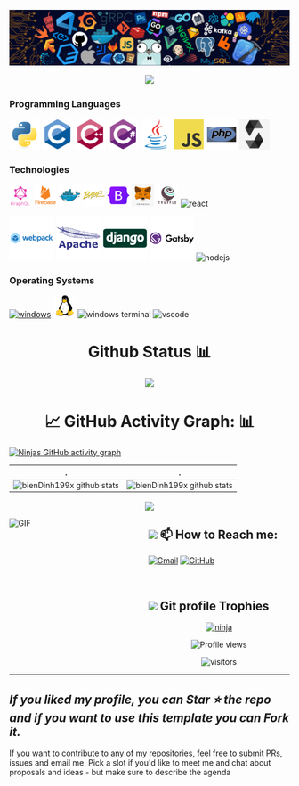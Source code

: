 ![](./src/header_.png)
<p align="center">
  <a href="https://github.com/bienDinh199x"><img src="https://readme-typing-svg.herokuapp.com?font=Shadows+Into+Light&size=45&duration=6000&center=true&vCenter=true&width=650&height=120&lines=Hi+there+%F0%9F%91%8B+%2C+I'm+Bee;Welcome+to+my+Github+profile;Full+Stack+Developer;4%2B+years+of+coding+exp;Always+learning+new+stuffs+%F0%9F%92%8E"></a>
</p>


<h3 align="left">Programming Languages</h3>
<p align="left"> 
  <img src="https://github.com/devicons/devicon/blob/master/icons/python/python-original.svg" alt="python" width="55" height="55"/></a>
  <img src="https://github.com/devicons/devicon/blob/master/icons/c/c-original.svg" alt="c" width="55" height="55"/></a>
   <img src="https://raw.githubusercontent.com/devicons/devicon/master/icons/cplusplus/cplusplus-original.svg" alt="c" width="55" height="55"/></a>
   <img src="https://raw.githubusercontent.com/devicons/devicon/master/icons/csharp/csharp-original.svg" alt="c" width="55" height="55"/></a>
  <img src="https://github.com/devicons/devicon/blob/master/icons/java/java-original.svg" alt="java" width="55" height="55"/></a>
  <img src="https://github.com/devicons/devicon/blob/master/icons/javascript/javascript-original.svg" alt="javascript" width="55" height="55"/></a>
  <img src="https://raw.githubusercontent.com/devicons/devicon/master/icons/php/php-original.svg" alt="javascript" width="55" height="55"/></a>
  <img src="https://github.com/kroim/profile/blob/master/icons/icon_solidity.png?raw=true" alt="solidity" width="55" height="55"/></a>

  



<h3 align="left">Technologies</h3>
<p align="left"> 
  <img src="https://raw.githubusercontent.com/devicons/devicon/master/icons/graphql/graphql-plain-wordmark.svg" alt="javascript" width="40" height="40"/></a> 
  <img src="https://raw.githubusercontent.com/devicons/devicon/master/icons/firebase/firebase-plain-wordmark.svg" alt="javascript" width="40" height="40"/></a> 
  <img src="https://github.com/devicons/devicon/blob/master/icons/docker/docker-original.svg" alt="javascript" width="40" height="40"/></a> 
  <img src="https://raw.githubusercontent.com/devicons/devicon/master/icons/babel/babel-original.svg" alt="javascript" width="40" height="40"/></a> 
  <img src="https://raw.githubusercontent.com/devicons/devicon/master/icons/bootstrap/bootstrap-original.svg" alt="javascript" width="40" height="40"/></a> 
   <img src="https://raw.githubusercontent.com/kroim/profile/master/icons/icon_metamask.png" alt="metamask" width="40" height="40"/></a>
  <img src="https://raw.githubusercontent.com/kroim/profile/master/icons/icon_truffle.png" alt="truffle" width="40" height="40"/></a>
<img src="https://camo.githubusercontent.com/c2568ca449a0dd817656010512e345341036abb8f462ad74c5d7aea675094003/68747470733a2f2f63646e2e69636f6e73636f75742e636f6d2f69636f6e2f667265652f706e672d3132382f72656163742d313137353130392e706e67" alt="react" width="40" height="40"/></a>
  
  <br>
  

  <img src="https://raw.githubusercontent.com/devicons/devicon/master/icons/webpack/webpack-original-wordmark.svg" alt="webpack" width="80" height="80"/></a>
  <img src="https://raw.githubusercontent.com/devicons/devicon/master/icons/apache/apache-line-wordmark.svg" alt="apache" width="80" height="80"/></a>
  <img src="https://raw.githubusercontent.com/devicons/devicon/master/icons/django/django-original.svg" alt="django" width="80" height="80"/></a>
  <img src="https://raw.githubusercontent.com/devicons/devicon/master/icons/gatsby/gatsby-original-wordmark.svg" alt="gatsby" width="80" height="80"/></a>
  <img src="https://camo.githubusercontent.com/9cf413f1f5525a3b36c6d8bdf0e80b4ab8a157505e9f39eb1421b04096db999c/68747470733a2f2f63646e2e69636f6e73636f75742e636f6d2f69636f6e2f667265652f706e672d3132382f6e6f64656a732d322d3232363033352e706e67" alt="nodejs" width="80" height="80"/></a>

<h3 align="left">Operating Systems</h3>
<p align="left"> 
  <a href="https://www.microsoft.com/en-us/windows">
  <img src="https://camo.githubusercontent.com/d55ef84abe041d657aa470f23ca24b13f68dbfe094eb6a877e9cd4330956a7a1/68747470733a2f2f757877696e672e636f6d2f77702d636f6e74656e742f7468656d65732f757877696e672f646f776e6c6f61642f31302d6272616e64732d616e642d736f6369616c2d6d656469612f77696e646f77732d31302e737667" alt="windows" width="40" height="40"/></a>
  <img src="https://raw.githubusercontent.com/devicons/devicon/master/icons/linux/linux-original.svg" alt="Linux" width="40" height="40"/></a>
  <img src="https://upload.wikimedia.org/wikipedia/commons/0/01/Windows_Terminal_Logo_256x256.png" alt="windows terminal" width="40" height="40"/>
  <img src="https://img.icons8.com/color/48/000000/visual-studio-code-2019.png" alt="vscode" width="40" height="40"/>


<h1 align="center">Github Status 📊</h1>
<p align="center">
  <img width="600em" src="https://github-profile-summary-cards.vercel.app/api/cards/profile-details?username=bienDinh199x&theme=github_dark" />
</p>


<!--   GitHub stats graph -->
<h1 align="center">📈 GitHub Activity Graph: 📊</h1>

[![Ninjas GitHub activity graph](https://activity-graph.herokuapp.com/graph?username=bienDinh199x)](https://github.com/ashutosh00710/github-readme-activity-graph)

 . | .
--- | --- 
![bienDinh199x github stats](https://github-readme-stats.vercel.app/api?username=bienDinh199x&show_icons=true&theme=github_dark&include_all_commits=true) | ![bienDinh199x github stats](https://github-readme-stats.vercel.app/api/top-langs/?username=bienDinh199x&theme=github_dark&layout=compact)
<p align="center">
<img align="center" src="https://github-readme-streak-stats.herokuapp.com/?user=bienDinh199x" ></img>
</p>


<a target="_blank"><img align="left" height="250" width="250" alt="GIF" src="https://github.com/JayantGoel001/JayantGoel001/blob/master/GIF/github.gif"></a>
## <img src="https://media.giphy.com/media/iY8CRBdQXODJSCERIr/giphy.gif" width="30px"> 📫 How to Reach me:
<p align="left">
<a href="biendt.ktqs@gmail.com"><img img src="https://img.shields.io/badge/gmail-%23EA4335.svg?style=plastic&logo=gmail&logoColor=white" alt="Gmail"/></a>
<a href="https://github.com/bienDinh199x"><img src="https://img.shields.io/badge/github-%23181717.svg?style=plastic&logo=github&logoColor=white" alt="GitHub"/></a>
</p>
<br/>

## <img src="https://media.giphy.com/media/iY8CRBdQXODJSCERIr/giphy.gif" width="30px"> Git profile Trophies
<p align="center"> <a href="https://github.com/ryo-ma/github-profile-trophy"><img src="https://github-profile-trophy.vercel.app/?username=bienDinh199x&layout=compact&theme=algolia" alt="ninja" width="700px"/></a> </p>



<p align="center">
<img src="https://gpvc.arturio.dev/bienDinh199x" alt="Profile views"/>
</p>

<p align="center">
<img src="https://visitor-badge.laobi.icu/badge?page_id=bienDinh199x.bienDinh199x" alt="visitors"/>
</p>


---
  *If you liked my profile, you can Star ⭐ the repo and if you want to use this template you can Fork it.*
---


If you want to contribute to any of my repositories, feel free to submit PRs, issues and email me. Pick a slot if you'd like to meet me and chat about proposals and ideas - but make sure to describe the agenda
  
